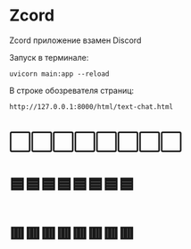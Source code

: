 # Zcord

Zcord приложение взамен Discord

Запуск в терминале:
```
uvicorn main:app --reload
```

В строке обозревателя страниц:
```plaintext
http://127.0.0.1:8000/html/text-chat.html
```

# ⬜⬜⬜⬜⬜⬜⬜⬜
# 🟦🟦🟦🟦🟦🟦🟦🟦
# 🟥🟥🟥🟥🟥🟥🟥🟥
